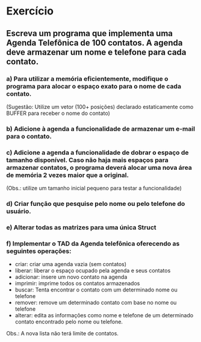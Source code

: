 # Exercício

## Escreva um programa que implementa uma Agenda Telefônica de 100 contatos. A agenda deve armazenar um nome e telefone para cada contato.

### a) Para utilizar a memória eficientemente, modifique o programa para alocar o espaço exato para o nome de cada contato.
(Sugestão: Utilize um vetor (100+ posições) declarado estaticamente como BUFFER para receber o nome do contato)
### b) Adicione à agenda a funcionalidade de armazenar um e-mail para o contato. 
### c) Adicione a agenda a funcionalidade de dobrar o espaço de tamanho disponível. Caso não haja mais espaços para armazenar contatos, o programa deverá alocar uma nova área de memória 2 vezes maior que a original.
(Obs.: utilize um tamanho inicial pequeno para testar a funcionalidade)

### d) Criar função que pesquise pelo nome ou pelo telefone do usuário.

### e) Alterar todas as matrizes para uma única Struct

### f) Implementar o TAD da Agenda telefônica oferecendo as seguintes operações:

- criar: criar uma agenda vazia (sem contatos)
- liberar: liberar o espaço ocupado pela agenda e seus contatos
- adicionar: insere um novo contato na agenda
- imprimir: imprime todos os contatos armazenados
- buscar: Tenta encontrar o contato com um determinado nome ou telefone
- remover: remove um determinado contato com base no nome ou telefone
- alterar: edita as informações como nome e telefone de um determinado contato encontrado pelo nome ou telefone.

Obs.: A nova lista não terá limite de contatos.